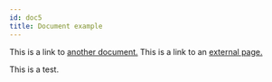 ```yaml
---
id: doc5
title: Document example
---
```


This is a link to [another document.](doc4.md) This is a link to an [external page.](https://techwriter.netlify.app)

This is a test.
